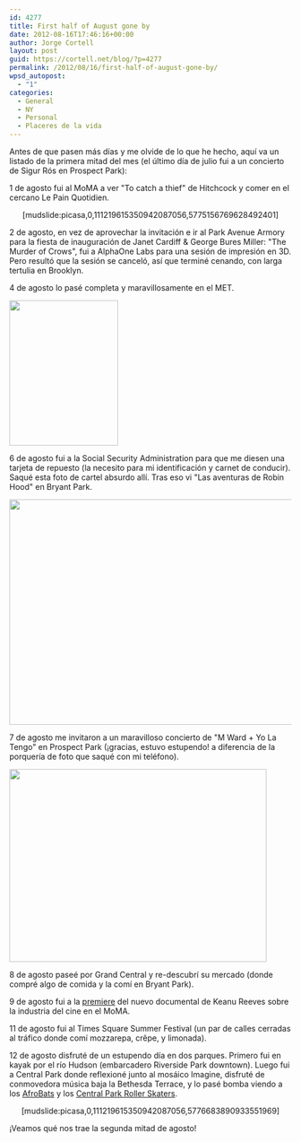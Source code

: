 ```yaml
---
id: 4277
title: First half of August gone by
date: 2012-08-16T17:46:16+00:00
author: Jorge Cortell
layout: post
guid: https://cortell.net/blog/?p=4277
permalink: /2012/08/16/first-half-of-august-gone-by/
wpsd_autopost:
  - "1"
categories:
  - General
  - NY
  - Personal
  - Placeres de la vida
---
```

Antes de que pasen más días y me olvide de lo que he hecho, aquí va un listado de la primera mitad del mes (el último día de julio fui a un concierto de Sigur Rós en Prospect Park):

1 de agosto fui al MoMA a ver "To catch a thief" de Hitchcock y comer en el cercano Le Pain Quotidien.

<p style="text-align: center">
  [mudslide:picasa,0,111219615350942087056,5775156769628492401]
</p>

2 de agosto, en vez de aprovechar la invitación e ir al Park Avenue Armory para la fiesta de inauguración de Janet Cardiff & George Bures Miller: "The Murder of Crows", fui a AlphaOne Labs para una sesión de impresión en 3D. Pero resultó que la sesión se canceló, así que terminé cenando, con larga tertulia en Brooklyn.

4 de agosto lo pasé completa y maravillosamente en el MET.

<img class="aligncenter" title="stupid sign" src="https://irs3.4sqi.net/img/general/original/YQTcrWr5wE8U07xuoSLtDPHQ-g5CnSYPuvE6s4Nieh0.jpg" alt="" width="194" height="259" />

6 de agosto fui a la Social Security Administration para que me diesen una tarjeta de repuesto (la necesito para mi identificación y carnet de conducir). Saqué esta foto de cartel absurdo allí. Tras eso vi "Las aventuras de Robin Hood" en Bryant Park.

<img class="aligncenter" title="Bryant Park movie" src="https://lh5.googleusercontent.com/-LwVApQjem9c/UCBiapCG6YI/AAAAAAAAEDo/uUUZ-F5_afQ/s765/20120806_203254.jpg" alt="" width="536" height="402" />

7 de agosto me invitaron a un maravilloso concierto de "M Ward + Yo La Tengo" en Prospect Park (¡gracias, estuvo estupendo! a diferencia de la porquería de foto que saqué con mi teléfono).

<img class="aligncenter" title="concert" src="https://lh3.googleusercontent.com/-u9-DZG6x9JI/UCG_N0JaFeI/AAAAAAAAESU/1WEt2ZQ7Ang/s765/20120807_212114.jpg" alt="" width="459" height="344" />

8 de agosto paseé por Grand Central y re-descubrí su mercado (donde compré algo de comida y la comí en Bryant Park).

9 de agosto fui a la <a title="https://cortell.net/blog/2012/08/with-keanu-reeves-and-chris-kenneally-at-side-by-side-premiere-moma/" href="https://cortell.net/blog/2012/08/with-keanu-reeves-and-chris-kenneally-at-side-by-side-premiere-moma/" target="_blank">premiere</a> del nuevo documental de Keanu Reeves sobre la industria del cine en el MoMA.

11 de agosto fui al Times Square Summer Festival (un par de calles cerradas al tráfico donde comí mozzarepa, crêpe, y limonada).

12 de agosto disfruté de un estupendo día en dos parques. Primero fui en kayak por el río Hudson (embarcadero Riverside Park downtown). Luego fui a Central Park donde reflexioné junto al mosáico Imagine, disfruté de conmovedora música baja la Bethesda Terrace, y lo pasé bomba viendo a los <a title="https://www.google.com/search?q=afrobats+new+york" href="https://www.google.com/search?q=afrobats+new+york" target="_blank">AfroBats</a> y los <a title="https://cpdsa.org/" href="https://cpdsa.org/" target="_blank">Central Park Roller Skaters</a>.

<p style="text-align: center">
  [mudslide:picasa,0,111219615350942087056,5776683890933551969]
</p>

¡Veamos qué nos trae la segunda mitad de agosto!